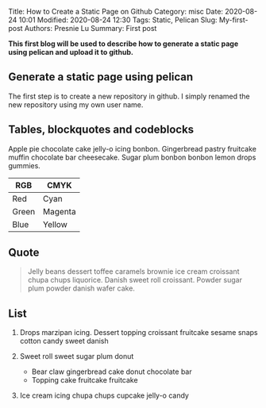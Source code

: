 Title: How to Create a Static Page on Github
Category: misc
Date: 2020-08-24 10:01
Modified: 2020-08-24 12:30
Tags: Static, Pelican
Slug: My-first-post
Authors: Presnie Lu
Summary: First post

**This first blog will be used to describe how to generate a static page using pelican and upload it to github.**

## Generate a static page using pelican
The first step is to create a new repository in github. I simply renamed the new repository using my own user name. 

## Tables, blockquotes and codeblocks

Apple pie chocolate cake jelly-o icing bonbon. Gingerbread pastry fruitcake
muffin chocolate bar cheesecake. Sugar plum bonbon bonbon lemon drops gummies.

RGB| CMYK  
---|---  
Red| Cyan  
Green| Magenta  
Blue| Yellow 

    
## Quote    
> Jelly beans dessert toffee caramels brownie ice cream croissant chupa chups
liquorice. Danish sweet roll croissant. Powder sugar plum powder danish wafer
cake.

## List
1. Drops marzipan icing. Dessert topping croissant fruitcake sesame snaps cotton candy sweet danish 
2. Sweet roll sweet sugar plum donut   

    * Bear claw gingerbread cake donut chocolate bar
    * Topping cake fruitcake fruitcake
3. Ice cream icing chupa chups cupcake jelly-o candy